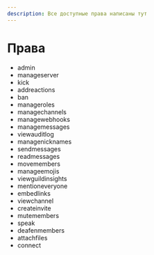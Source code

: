 ```yaml
---
description: Все доступные права написаны тут
---
```


# Права

* admin
* manageserver
* kick
* addreactions
* ban
* manageroles
* managechannels
* managewebhooks
* managemessages
* viewauditlog
* managenicknames
* sendmessages
* readmessages
* movemembers
* manageemojis
* viewguildinsights
* mentioneveryone
* embedlinks
* viewchannel
* createinvite
* mutemembers
* speak
* deafenmembers
* attachfiles
* connect

